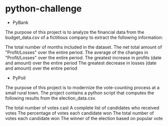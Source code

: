 # python-challenge

* PyBank

The purpose of this project is to analyze the financial data from the budget_data.csv of a fictitious company to extract the following information:

The total number of months included in the dataset.
The net total amount of "Profit/Losses" over the entire period.
The average of the changes in "Profit/Losses" over the entire period.
The greatest increase in profits (date and amount) over the entire period
The greatest decrease in losses (date and amount) over the entire period


* PyPoll

The purpose of this project is to modernize the vote-counting process at a small rural town. The project contains a python script that computes the following results from the election_data.csv.

The total number of votes cast
A complete list of candidates who received votes
The percentage of votes each candidate won
The total number of votes each candidate won
The winner of the election based on popular vote

